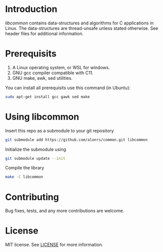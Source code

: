 # Introduction

*libcommon* contains data-structures and algorithms for C applications in Linux. The data-structures are thread-unsafe unless stated otherwise. See header files for additional information. 

# Prerequisits
1. A Linux operating system, or WSL for windows.
2. GNU gcc compiler compatible with C11.
3. GNU make, awk, sed utilities.

You can install all prerequisits use this command (in Ubuntu):
```bash
sudo apt-get install gcc gawk sed make
```

# Using libcommon
Insert this repo as a submodule to your git repository
```bash
git submodule add https://github.com/alonrs/common.git libcommon
```
Initialize the submodule using
```bash
git submodule update --init
```
Compile the library
```bash
make -C libcommon
```

# Contributing
Bug fixes, tests, and any more contributions are welcome.

# License
MIT license. See [LICENSE](LICENSE.MD) for more information.

